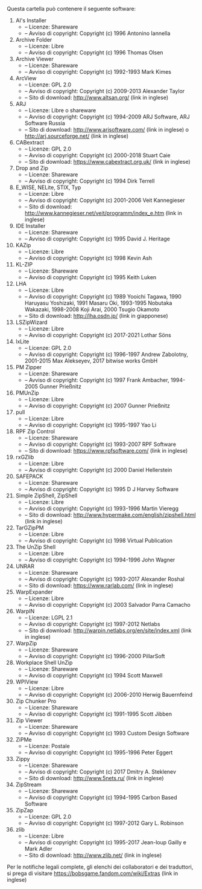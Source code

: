 ﻿Questa cartella può contenere il seguente software:

1. AI's Installer
   - – Licenze: Shareware
   - – Avviso di copyright: Copyright (c) 1996 Antonino Iannella
2. Archive Folder
   - – Licenze: Libre
   - – Avviso di copyright: Copyright (c) 1996 Thomas Olsen
3. Archive Viewer
   - – Licenze: Shareware
   - – Avviso di copyright: Copyright (c) 1992-1993 Mark Kimes
4. ArcView
   - – Licenze: GPL 2.0
   - – Avviso di copyright: Copyright (c) 2009-2013 Alexander Taylor
   - – Sito di download: http://www.altsan.org/ (link in inglese)
5. ARJ
   - – Licenze: Libre o shareware
   - – Avviso di copyright: Copyright (c) 1994-2009 ARJ Software, ARJ Software Russia
   - – Sito di download: http://www.arjsoftware.com/ (link in inglese) o http://arj.sourceforge.net/ (link in inglese)
6. CABextract
   - – Licenze: GPL 2.0
   - – Avviso di copyright: Copyright (c) 2000-2018 Stuart Caie
   - – Sito di download: https://www.cabextract.org.uk/ (link in inglese)
7. Drop and Zip
   - – Licenze: Shareware
   - – Avviso di copyright: Copyright (c) 1994 Dirk Terrell
8. E_WISE, NELite, STIX, Typ
   - – Licenze: Libre
   - – Avviso di copyright: Copyright (c) 2001-2006 Veit Kannegieser
   - – Sito di download: http://www.kannegieser.net/veit/programm/index_e.htm (link in inglese)
9. IDE Installer
   - – Licenze: Shareware
   - – Avviso di copyright: Copyright (c) 1995 David J. Heritage
10. KAZip
    - – Licenze: Libre
    - – Avviso di copyright: Copyright (c) 1998 Kevin Ash
11. KL-ZIP
    - – Licenze: Shareware
    - – Avviso di copyright: Copyright (c) 1995 Keith Luken
12. LHA
    - – Licenze: Libre
    - – Avviso di copyright: Copyright (c) 1989 Yooichi Tagawa, 1990 Haruyasu Yoshizaki, 1991 Masaru Oki, 1993-1995 Nobutaka Wakazaki, 1998-2008 Koji Arai, 2000 Tsugio Okamoto
    - – Sito di download: http://lha.osdn.jp/ (link in giapponese)
13. LSZipWizard
    - – Licenze: Libre
    - – Avviso di copyright: Copyright (c) 2017-2021 Lothar Söns
14. lxLite
    - – Licenze: GPL 2.0
    - – Avviso di copyright: Copyright (c) 1996-1997 Andrew Zabolotny, 2001-2015 Max Alekseyev, 2017 bitwise works GmbH
15. PM Zipper
    - – Licenze: Shareware
    - – Avviso di copyright: Copyright (c) 1997 Frank Ambacher, 1994-2005 Gunner Prießnitz
16. PMUnZip
    - – Licenze: Libre
    - – Avviso di copyright: Copyright (c) 2007 Gunner Prießnitz
17. pull
    - – Licenze: Libre
    - – Avviso di copyright: Copyright (c) 1995-1997 Yao Li
18. RPF Zip Control
    - – Licenze: Shareware
    - – Avviso di copyright: Copyright (c) 1993-2007 RPF Software
    - – Sito di download: https://www.rpfsoftware.com/ (link in inglese)
19. rxGZlib
    - – Licenze: Libre
    - – Avviso di copyright: Copyright (c) 2000 Daniel Hellerstein
20. SAFEPACK
    - – Licenze: Shareware
    - – Avviso di copyright: Copyright (c) 1995 D J Harvey Software
21. Simple ZipShell, ZipShell
    - – Licenze: Libre
    - – Avviso di copyright: Copyright (c) 1993-1996 Martin Vieregg
    - – Sito di download: http://www.hypermake.com/english/zipshell.html (link in inglese)
22. TarGZipPM
    - – Licenze: Libre
    - – Avviso di copyright: Copyright (c) 1998 Virtual Publication
23. The UnZip Shell
    - – Licenze: Libre
    - – Avviso di copyright: Copyright (c) 1994-1996 John Wagner
24. UNRAR
    - – Licenze: Shareware
    - – Avviso di copyright: Copyright (c) 1993-2017 Alexander Roshal
    - – Sito di download: https://www.rarlab.com/ (link in inglese)
25. WarpExpander
    - – Licenze: Libre
    - – Avviso di copyright: Copyright (c) 2003 Salvador Parra Camacho
26. WarpIN
    - – Licenze: LGPL 2.1
    - – Avviso di copyright: Copyright (c) 1997-2012 Netlabs
    - – Sito di download: http://warpin.netlabs.org/en/site/index.xml (link in inglese)
27. WarpZip
    - – Licenze: Shareware
    - – Avviso di copyright: Copyright (c) 1996-2000 PillarSoft
28. Workplace Shell UnZip
    - – Licenze: Shareware
    - – Avviso di copyright: Copyright (c) 1994 Scott Maxwell
29. WPIView
    - – Licenze: Libre
    - – Avviso di copyright: Copyright (c) 2006-2010 Herwig Bauernfeind
30. Zip Chunker Pro
    - – Licenze: Shareware
    - – Avviso di copyright: Copyright (c) 1991-1995 Scott Jibben
31. Zip Viewer
    - – Licenze: Shareware
    - – Avviso di copyright: Copyright (c) 1993 Custom Design Software
32. ZiPMe
    - – Licenze: Postale
    - – Avviso di copyright: Copyright (c) 1995-1996 Peter Eggert
33. Zippy
    - – Licenze: Shareware
    - – Avviso di copyright: Copyright (c) 2017 Dmitry A. Steklenev
    - – Sito di download: http://www.5nets.ru/ (link in inglese)
34. ZipStream
    - – Licenze: Shareware
    - – Avviso di copyright: Copyright (c) 1994-1995 Carbon Based Software
35. ZipZap
    - – Licenze: GPL 2.0
    - – Avviso di copyright: Copyright (c) 1997-2012 Gary L. Robinson
36. zlib
    - – Licenze: Libre
    - – Avviso di copyright: Copyright (c) 1995-2017 Jean-loup Gailly e Mark Adler
    - – Sito di download: http://www.zlib.net/ (link in inglese)

Per le notifiche legali complete, gli elenchi dei collaboratori e dei traduttori, si prega di visitare https://bobsgame.fandom.com/wiki/Extras (link in inglese)
